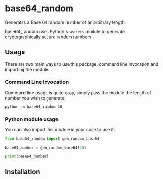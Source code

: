 # base64_random

Generates a Base 64 random number of an arbitrary length.

base64_random uses Python's `secrets` module to generate cryptographically secure random numbers.

## Usage
There are two main ways to use this package, command line invocation and importing the module. 

### Command Line Invocation
Command line usage is quite easy, simply pass the module the length of number you wish to generate:

```shell
python -m base64_random 10
```

### Python module usage
You can also import this module in your code to use it:

```python
from base64_random import gen_random_base64

base64_number = gen_random_base64(10)

print(base64_number)
```

## Installation
